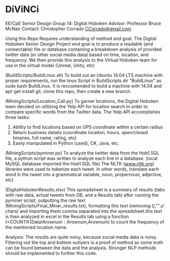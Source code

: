 # DiViNCi
EE/CpE Senior Design
Group 14: Digital Hoboken
Advisor: Professor Bruce McNair
Contact: Christopher Corrado
        CCorrads@gmail.com

Using this Repo Requires understanding of method and goal. The Digital Hoboken Senior Design Project end goal is to produce a readable (and connectable) file or database containing a breakdown analysis of provided twitter data (or other social media data) based on time, location, and frequency. We then provide this analysis to the Virtual Hoboken team for use in the virtual model (Unreal, Unity, etc)

(BuildScripts/BuildLinux.sh) To build out an Ubuntu 14.04 LTS machine with proper requirements, run the linux Script in BuildScripts dir "BuildLinux" as sudo bash BuildLinux. It is reccomended to build a machine with 14.04 and apt-get install git, clone this repo, then create a new branch.

(MiningScripts/Location_Call.py) To garner locations, the Digital Hoboken team decided on utilizing the Yelp API for location search in order to compare specific words from the Twitter data. The Yelp API accomplishes three tasks: 
1. Ability to find locations based on GPS coordinate within a certain radius
2. Return business details (coordinate locaiton, hours, open/closed binaries, full name, rating, etc)
3. Easily manipulated in Python (used), C#, Java, etc.

(MiningScripts/pyminer.py) To analyze the twitter data from the Hob1.SQL file, a python script was written to analyze each line in a database. (local MySQL database imported the Hob1.SQL file) The NLTK (www.nltk.org) libraries were used to tokenize each tweet. In other words, translate each word in the tweet into a grammatical variable, noun, propernoun, adjective, etc)

(DigitalHobokenResults.xlsx) This spreadsheet is a summary of results (tabs with raw data, actual tweets from DB, and a Results tab) after running the pyminer script, outputting the raw text (MiningScripts/Final_Miner_results.txt), formatting this text (removing (),"",u' chars) and importing them comma separated into the spreadsheet.this text is then analyzed in excel in the Results tab using a function (=COUNTIF(Data!A$rownum:A$rownum,Arownum) to count the frequency of the mentioned location name.

Analysis:
The results are quite noisy, because social media data is noisy. Filtering out the top and bottom outlyers is a proof of method as some truth can be found between the data and the analysis. Stronger NLP methods should be implemented to further this code.
